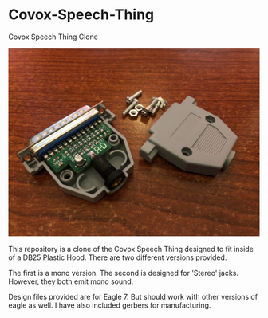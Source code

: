 # Covox-Speech-Thing
Covox Speech Thing Clone

<img src="https://github.com/jdgabbard/Covox-Speech-Thing/raw/main/Photos/Covox.jpg"/>

This repository is a clone of the Covox Speech Thing designed to fit inside of a DB25 Plastic Hood.  There are two different versions provided.

The first is a mono version.  The second is designed for 'Stereo' jacks.  However, they both emit mono sound.

Design files provided are for Eagle 7.  But should work with other versions of eagle as well.  I have also included gerbers for manufacturing.
